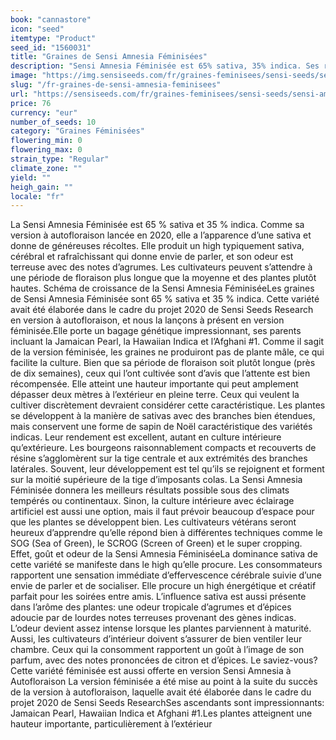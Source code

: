 ```yaml
---
book: "cannastore"
icon: "seed"
itemtype: "Product"
seed_id: "1560031"
title: "Graines de Sensi Amnesia Féminisées"
description: "Sensi Amnesia Féminisée est 65% sativa, 35% indica. Ses récoltes sont lourdes, son high cérébral incite à parler et son odeur est citronnée et terreuse."
image: "https://img.sensiseeds.com/fr/graines-feminisees/sensi-seeds/sensi-amnesia-feminisees-image.png"
slug: "/fr-graines-de-sensi-amnesia-feminisees"
url: "https://sensiseeds.com/fr/graines-feminisees/sensi-seeds/sensi-amnesia-feminisees?a_aid=cannastore"
price: 76
currency: "eur"
number_of_seeds: 10
category: "Graines Féminisées"
flowering_min: 0
flowering_max: 0
strain_type: "Regular"
climate_zone: ""
yield: ""
heigh_gain: ""
locale: "fr"
---
```

La Sensi Amnesia Féminisée est 65 % sativa et 35 % indica. Comme sa version à autofloraison lancée en 2020, elle a l’apparence d’une sativa et donne de généreuses récoltes. Elle produit un high typiquement sativa, cérébral et rafraîchissant qui donne envie de parler, et son odeur est terreuse avec des notes d’agrumes. Les cultivateurs peuvent s’attendre à une période de floraison plus longue que la moyenne et des plantes plutôt hautes. Schéma de croissance de la Sensi Amnesia FéminiséeLes graines de Sensi Amnesia Féminisée sont 65 % sativa et 35 % indica. Cette variété avait été élaborée dans le cadre du projet 2020 de Sensi Seeds Research en version à autofloraison, et nous la lançons à présent en version féminisée.Elle porte un bagage génétique impressionnant, ses parents incluant la Jamaican Pearl, la Hawaiian Indica et l’Afghani #1. Comme il sagit de la version féminisée, les graines ne produiront pas de plante mâle, ce qui facilite la culture. Bien que sa période de floraison soit plutôt longue (près de dix semaines), ceux qui l’ont cultivée sont d’avis que l’attente est bien récompensée. Elle atteint une hauteur importante qui peut amplement dépasser deux mètres à l’extérieur en pleine terre. Ceux qui veulent la cultiver discrètement devraient considérer cette caractéristique. Les plantes se développent à la manière de sativas avec des branches bien étendues, mais conservent une forme de sapin de Noël caractéristique des variétés indicas. Leur rendement est excellent, autant en culture intérieure qu’extérieure. Les bourgeons raisonnablement compacts et recouverts de résine s’agglomèrent sur la tige centrale et aux extrémités des branches latérales. Souvent, leur développement est tel qu’ils se rejoignent et forment sur la moitié supérieure de la tige d’imposants colas. La Sensi Amnesia Féminisée donnera les meilleurs résultats possible sous des climats tempérés ou continentaux. Sinon, la culture intérieure avec éclairage artificiel est aussi une option, mais il faut prévoir beaucoup d’espace pour que les plantes se développent bien. Les cultivateurs vétérans seront heureux d’apprendre qu’elle répond bien à différentes techniques comme le SOG (Sea of Green), le SCROG (Screen of Green) et le super cropping. Effet, goût et odeur de la Sensi Amnesia FéminiséeLa dominance sativa de cette variété se manifeste dans le high qu’elle procure. Les consommateurs rapportent une sensation immédiate d’effervescence cérébrale suivie d’une envie de parler et de socialiser. Elle procure un high énergétique et créatif parfait pour les soirées entre amis. L’influence sativa est aussi présente dans l’arôme des plantes: une odeur tropicale d’agrumes et d’épices adoucie par de lourdes notes terreuses provenant des gènes indicas. L’odeur devient assez intense lorsque les plantes parviennent à maturité. Aussi, les cultivateurs d’intérieur doivent s’assurer de bien ventiler leur chambre. Ceux qui la consomment rapportent un goût à l’image de son parfum, avec des notes prononcées de citron et d’épices. Le saviez-vous? Cette variété féminisée est aussi offerte en version Sensi Amnesia à Autofloraison La version féminisée a été mise au point à la suite du succès de la version à autofloraison, laquelle avait été élaborée dans le cadre du projet 2020 de Sensi Seeds ResearchSes ascendants sont impressionnants: Jamaican Pearl, Hawaiian Indica et Afghani #1.Les plantes atteignent une hauteur importante, particulièrement à l’extérieur
